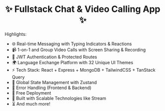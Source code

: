 <h1 align="center">✨ Fullstack Chat & Video Calling App ✨</h1>

<!-- ![Demo App](/frontend/public/screenshot-for-readme.png) -->

Highlights:

- 🌐 Real-time Messaging with Typing Indicators & Reactions
- 📹 1-on-1 and Group Video Calls with Screen Sharing & Recording
- 🔐 JWT Authentication & Protected Routes
- 🌍 Language Exchange Platform with 32 Unique UI Themes
- ⚡ Tech Stack: React + Express + MongoDB + TailwindCSS + TanStack Query
- 🧠 Global State Management with Zustand
- 🚨 Error Handling (Frontend & Backend)
- 🚀 Free Deployment
- 🎯 Built with Scalable Technologies like Stream
- ⏳ And much more!
